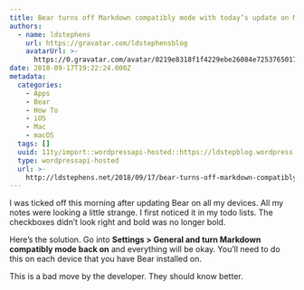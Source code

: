 ```yaml
---
title: Bear turns off Markdown compatibly mode with today’s update on Mac and iOS
authors:
  - name: ldstephens
    url: https://gravatar.com/ldstephensblog
    avatarUrl: >-
      https://0.gravatar.com/avatar/0219e8318f1f4229ebe26084e7253765017f43ca0c631be37dc6d0b8ad6e40a4?s=96&d=identicon&r=G
date: 2018-09-17T19:22:24.000Z
metadata:
  categories:
    - Apps
    - Bear
    - How To
    - iOS
    - Mac
    - macOS
  tags: []
  uuid: 11ty/import::wordpressapi-hosted::https://ldstepblog.wordpress.com/?p=1549
  type: wordpressapi-hosted
  url: >-
    http://ldstephens.net/2018/09/17/bear-turns-off-markdown-compatibly-mode-with-todays-update-on-mac-and-ios/
---
```

I was ticked off this morning after updating Bear on all my devices. All my notes were looking a little strange. I first noticed it in my todo lists. The checkboxes didn’t look right and bold was no longer bold.

Here’s the solution. Go into **Settings > General and turn Markdown compatibly mode back on** and everything will be okay. You’ll need to do this on each device that you have Bear installed on.

This is a bad move by the developer. They should know better.